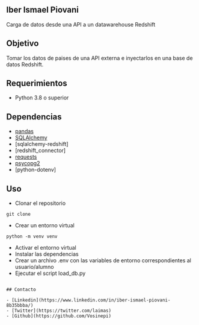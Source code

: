 ## Iber Ismael Piovani

Carga de datos desde una API a un datawarehouse Redshift

## Objetivo

Tomar los datos de paises de una API externa e inyectarlos en una base de datos Redshift.

## Requerimientos

- Python 3.8 o superior

## Dependencias

- [pandas](https://pandas.pydata.org/)
- [SQLAlchemy](https://www.sqlalchemy.org/)
- [sqlalchemy-redshift]
- [redshift_connector]
- [requests](https://requests.readthedocs.io/en/master/)
- [psycopg2](https://www.psycopg.org/docs/)
- [python-dotenv]

## Uso

- Clonar el repositorio

```
git clone
```

- Crear un entorno virtual

```
python -m venv venv
```

- Activar el entorno virtual
- Instalar las dependencias
- Crear un archivo .env con las variables de entorno correspondientes al usuario/alumno
- Ejecutar el script load_db.py

```

## Contacto

- [Linkedin](https://www.linkedin.com/in/iber-ismael-piovani-8b35bbba/)
- [Twitter](https://twitter.com/laimas)
- [Github](https://github.com/Vosinepi)

```
